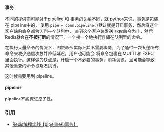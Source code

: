 #### 事务
不同的提供商可能对于pipeline 和 事务的关系不同，就 python来说，事务是包装在 pipeline中的，
使用 `pipe = conn.pipeline()`默认就是开启事务，然后将这个客户端的命令都放入到一个队列中，
直到这个客户端发送 `EXEC`命令为止，然后 Redis就会在**不被打断**的情况下，一个接一个地执行存储在队列里的命令。

在执行大量命令的情况下，即使命令实际上并不需要事务，为了通过一次发送所有命令来减少通信次数并降低延迟，用户也可能会
将命令包裹在 MULTI 和 EXEC 里面执行。这样做的缺点是，开启一个不必要的事务，消耗资源，且可能会导致
其他重要的命令被延迟执行。

这时候需要用到 pipeline。

#### pipeline
pipeline不能保证原子性。

### 引用
* [Redis编程实践【pipeline和事务】](https://blog.csdn.net/bluetjs/article/details/53054830)


